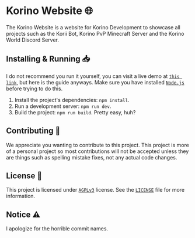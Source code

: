 # Korino Website 🌐
The Korino Website is a website for Korino Development to showcase all projects such as the Korii Bot, Korino PvP Minecraft Server and the Korino World Discord Server.

## Installing & Running 📥
I do not recommend you run it yourself, you can visit a live demo at [`this link`](https://spooki.xyz), but here is the guide anyways. Make sure you have installed [`Node.js`](https://nodejs.org/en/download/) before trying to do this.
1. Install the project's dependencies: `npm install`.
2. Run a development server: `npm run dev`.
3. Build the project: `npm run build`.
Pretty easy, huh?

## Contributing 💁
We appreciate you wanting to contribute to this project. This project is more of a personal project so most contributions will not be accepted unless they are things such as spelling mistake fixes, not any actual code changes.

## License 📜
This project is licensed under [`AGPLv3`](https://www.gnu.org/licenses/agpl-3.0.de.html) license. See the [`LICENSE`](https://github.com/Korino-Development/Korino-Website/LICENSE) file for more information.

## Notice ⚠️
I apologize for the horrible commit names.